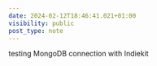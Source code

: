 ```yaml
---
date: 2024-02-12T18:46:41.021+01:00
visibility: public
post_type: note
---
```


testing MongoDB connection with Indiekit
